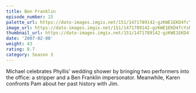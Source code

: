 ```yaml
---
title: Ben Franklin
episode_number: 15
palette_url: https://dato-images.imgix.net/151/1471789142-gzKWE1EKD4fcYsRBnSDXe6ziIR8.jpg?ixlib=rb-1.1.0&ch=DPR%2CWidth&auto=enhance&palette=json
image_url: https://dato-images.imgix.net/151/1471789142-gzKWE1EKD4fcYsRBnSDXe6ziIR8.jpg?ixlib=rb-1.1.0&ch=DPR%2CWidth&auto=compress%2Cformat&w=500
thumbnail_url: https://dato-images.imgix.net/151/1471789142-gzKWE1EKD4fcYsRBnSDXe6ziIR8.jpg?ixlib=rb-1.1.0&ch=DPR%2CWidth&auto=enhance&w=500&h=280&fit=crop&fm=jpg
date: '2007-02-08'
weight: 43
rating: 8.7
category: Season 3
---
```


Michael celebrates Phyllis' wedding shower by bringing two performers into the office: a stripper and a Ben Franklin impersonator. Meanwhile, Karen confronts Pam about her past history with Jim.